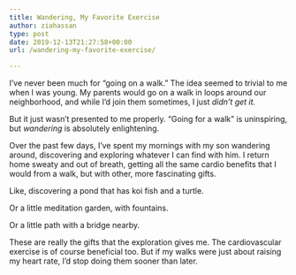 ```yaml
---
title: Wandering, My Favorite Exercise
author: ziahassan
type: post
date: 2019-12-13T21:27:58+00:00
url: /wandering-my-favorite-exercise/

---
```

I’ve never been much for “going on a walk.” The idea seemed to trivial to me when I was young. My parents would go on a walk in loops around our neighborhood, and while I’d join them sometimes, I just _didn’t get it._

But it just wasn’t presented to me properly. “Going for a walk” is uninspiring, but _wandering_ is absolutely enlightening. 

Over the past few days, I’ve spent my mornings with my son wandering around, discovering and exploring whatever I can find with him. I return home sweaty and out of breath, getting all the same cardio benefits that I would from a walk, but with other, more fascinating gifts.

Like, discovering a pond that has koi fish and a turtle.

Or a little meditation garden, with fountains.

Or a little path with a bridge nearby.

These are really the gifts that the exploration gives me. The cardiovascular exercise is of course beneficial too. But if my walks were just about raising my heart rate, I’d stop doing them sooner than later. 